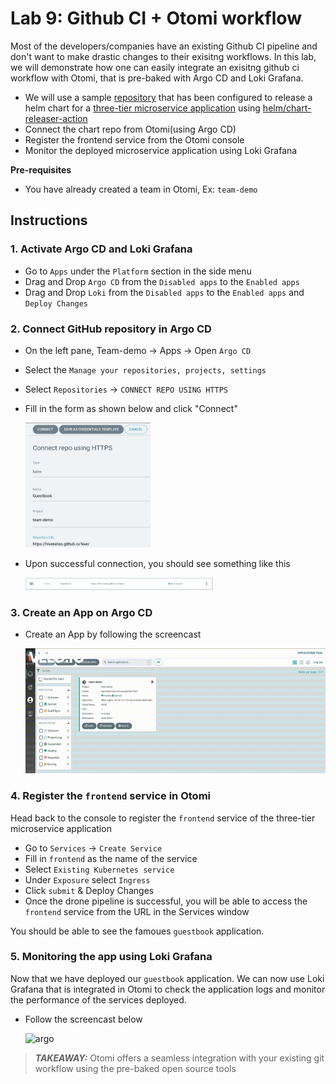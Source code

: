 # Lab 9: Github CI + Otomi workflow

Most of the developers/companies have an existing Github CI pipeline and don't want to make drastic changes to their exisitng workflows. In this lab, we will demonstrate how one can easily integrate an exisitng github ci workflow with Otomi, that is pre-baked with Argo CD and Loki Grafana. 

 - We will use a sample [repository](https://github.com/hivenetes/hive) that has been configured to release a helm chart for a [three-tier microservice application](https://cloud.google.com/kubernetes-engine/docs/tutorials/guestbook) using [helm/chart-releaser-action](https://github.com/helm/chart-releaser-action)
 - Connect the chart repo from Otomi(using Argo CD)
 - Register the frontend service from the Otomi console
 - Monitor the deployed microservice application using Loki Grafana

**Pre-requisites**
 - You have already created a team in Otomi, Ex: `team-demo`


## Instructions

### 1. Activate Argo CD and Loki Grafana

- Go to `Apps` under the `Platform` section in the side menu
- Drag and Drop `Argo CD` from the `Disabled apps` to the `Enabled apps`
- Drag and Drop `Loki` from the `Disabled apps` to the `Enabled apps` and `Deploy Changes`


### 2. Connect GitHub repository in Argo CD

- On the left pane, Team-demo ->  Apps -> Open `Argo CD`
- Select the `Manage your repositories, projects, settings`
- Select `Repositories` -> `CONNECT REPO USING HTTPS`
- Fill in the form as shown below and click "Connect"

    <img src="argo-github-connect-form.png" alt="argo" width="200" height="200"/>
- Upon successful connection, you should see something like this

    <img src="github-conn-success.png" alt="conn" width="300" height="20"/>


### 3. Create an App on Argo CD

- Create an App by following the screencast

    <img src="argo-create-app.gif" alt="argo" width="600" height="200"/>

### 4. Register the `frontend` service in Otomi

Head back to the console to register the `frontend` service of the three-tier microservice application

- Go to `Services` -> `Create Service`
- Fill in `frontend` as the name of the service
- Select `Existing Kubernetes service`
- Under `Exposure` select `Ingress`
- Click `submit` & Deploy Changes
- Once the drone pipeline is successful, you will be able to access the `frontend` service from the URL in the Services window

You should be able to see the famoues `guestbook` application.

### 5. Monitoring the app using Loki Grafana

Now that we have deployed our `guestbook` application. 
We can now use Loki Grafana that is integrated in Otomi to check the application logs and monitor the performance of the services deployed. 

- Follow the screencast below

    <img src="argo-app-monitoring.gif" alt="argo" width="600" height="280"/>

> **_TAKEAWAY:_** Otomi offers a seamless integration with your existing git workflow using the pre-baked open source tools 